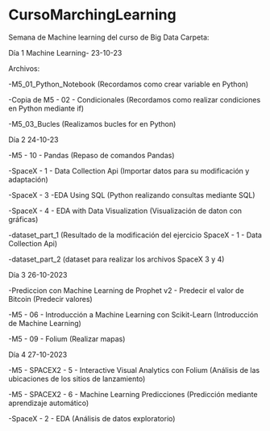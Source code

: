 # CursoMarchingLearning
Semana de Machine learning del curso de Big Data
Carpeta:

Día 1 Machine Learning- 23-10-23

Archivos:

-M5_01_Python_Notebook (Recordamos como crear variable en Python)

-Copia de M5 - 02 - Condicionales (Recordamos como realizar condiciones en Python mediante if)

-M5_03_Bucles (Realizamos bucles for en Python)

Día 2 24-10-23

-M5 - 10 - Pandas (Repaso de comandos Pandas)

-SpaceX - 1 - Data Collection Api (Importar datos para su modificación y adaptación)

-SpaceX - 3 -EDA Using SQL (Python realizando consultas mediante SQL)

-SpaceX - 4 - EDA with Data Visualization (Visualización de daton con gráficas)

-dataset_part_1 (Resultado de la modificación del ejercicio SpaceX - 1 - Data Collection Api)

-dataset_part_2 (dataset para realizar los archivos SpaceX 3 y 4)

Día 3 26-10-2023

-Prediccion con Machine Learning de Prophet v2 - Predecir el valor de Bitcoin (Predecir valores)

-M5 - 06 - Introducción a Machine Learning con Scikit-Learn (Introducción de Machine Learning)

-M5 - 09 - Folium (Realizar mapas)

Día 4 27-10-2023

-M5 - SPACEX2 - 5 - Interactive Visual Analytics con Folium (Análisis de las ubicaciones de los sitios de lanzamiento)

-M5 - SPACEX2 - 6 - Machine Learning Predicciones (Predicción mediante aprendizaje automático)

-SpaceX - 2 - EDA (Análisis de datos exploratorio)
